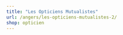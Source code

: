 ```yaml
---
title: "Les Opticiens Mutualistes"
url: /angers/les-opticiens-mutualistes-2/
shop: opticien
---
```

